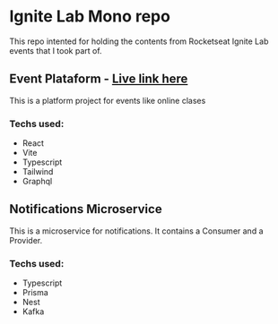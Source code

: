 # Ignite Lab Mono repo

This repo intented for holding the contents from Rocketseat Ignite Lab events that I took part of.

## Event Plataform - [Live link here](https://rocket-event.vercel.app/)

This is a platform project for events like online clases

### Techs used:
- React
- Vite
- Typescript
- Tailwind
- Graphql

## Notifications Microservice

This is a microservice for notifications. It contains a Consumer and a Provider.

### Techs used:
- Typescript
- Prisma
- Nest
- Kafka
